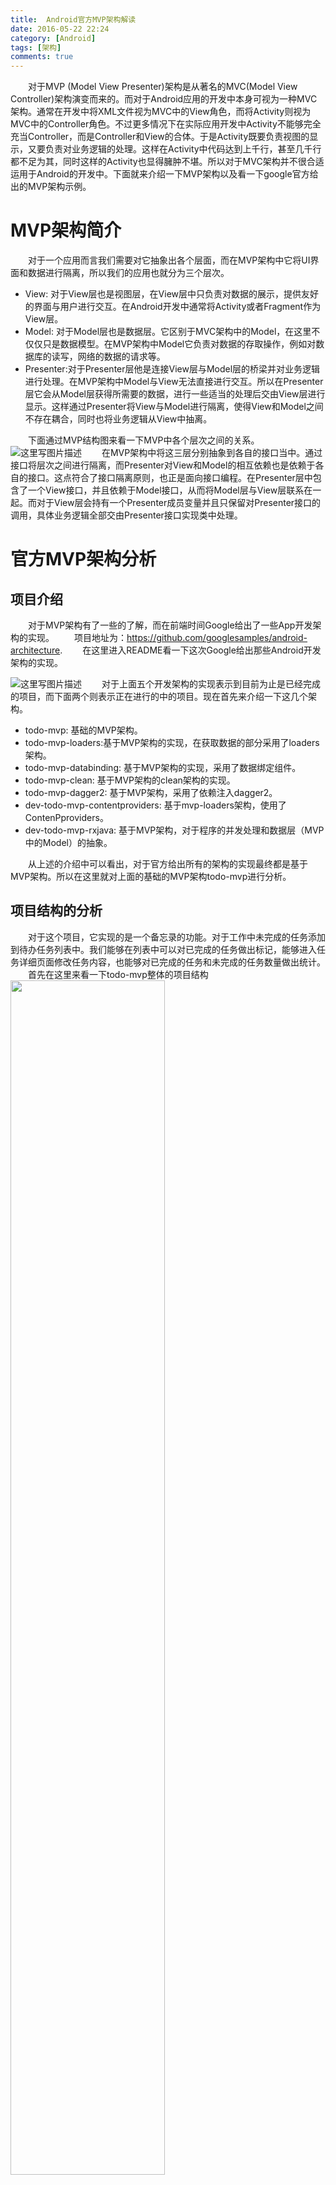 ```yaml
---
title:  Android官方MVP架构解读
date: 2016-05-22 22:24
category: [Android]
tags: [架构]
comments: true
---
```


　　对于MVP (Model View Presenter)架构是从著名的MVC(Model View Controller)架构演变而来的。而对于Android应用的开发中本身可视为一种MVC架构。通常在开发中将XML文件视为MVC中的View角色，而将Activity则视为MVC中的Controller角色。不过更多情况下在实际应用开发中Activity不能够完全充当Controller，而是Controller和View的合体。于是Activity既要负责视图的显示，又要负责对业务逻辑的处理。这样在Activity中代码达到上千行，甚至几千行都不足为其，同时这样的Activity也显得臃肿不堪。所以对于MVC架构并不很合适运用于Android的开发中。下面就来介绍一下MVP架构以及看一下google官方给出的MVP架构示例。<!--more-->
# **MVP架构简介**
　　对于一个应用而言我们需要对它抽象出各个层面，而在MVP架构中它将UI界面和数据进行隔离，所以我们的应用也就分为三个层次。

-  View: 对于View层也是视图层，在View层中只负责对数据的展示，提供友好的界面与用户进行交互。在Android开发中通常将Activity或者Fragment作为View层。
-  Model: 对于Model层也是数据层。它区别于MVC架构中的Model，在这里不仅仅只是数据模型。在MVP架构中Model它负责对数据的存取操作，例如对数据库的读写，网络的数据的请求等。
-  Presenter:对于Presenter层他是连接View层与Model层的桥梁并对业务逻辑进行处理。在MVP架构中Model与View无法直接进行交互。所以在Presenter层它会从Model层获得所需要的数据，进行一些适当的处理后交由View层进行显示。这样通过Presenter将View与Model进行隔离，使得View和Model之间不存在耦合，同时也将业务逻辑从View中抽离。

　　下面通过MVP结构图来看一下MVP中各个层次之间的关系。
![这里写图片描述](http://img.blog.csdn.net/20160522153041711)
　　在MVP架构中将这三层分别抽象到各自的接口当中。通过接口将层次之间进行隔离，而Presenter对View和Model的相互依赖也是依赖于各自的接口。这点符合了接口隔离原则，也正是面向接口编程。在Presenter层中包含了一个View接口，并且依赖于Model接口，从而将Model层与View层联系在一起。而对于View层会持有一个Presenter成员变量并且只保留对Presenter接口的调用，具体业务逻辑全部交由Presenter接口实现类中处理。
# **官方MVP架构分析**
## **项目介绍**
　　对于MVP架构有了一些的了解，而在前端时间Google给出了一些App开发架构的实现。
　　项目地址为：https://github.com/googlesamples/android-architecture.
　　在这里进入README看一下这次Google给出那些Android开发架构的实现。

![这里写图片描述](http://img.blog.csdn.net/20160522160230609)
　　对于上面五个开发架构的实现表示到目前为止是已经完成的项目，而下面两个则表示正在进行的中的项目。现在首先来介绍一下这几个架构。

- todo-mvp: 基础的MVP架构。
- todo-mvp-loaders:基于MVP架构的实现，在获取数据的部分采用了loaders架构。
- todo-mvp-databinding: 基于MVP架构的实现，采用了数据绑定组件。
- todo-mvp-clean: 基于MVP架构的clean架构的实现。
- todo-mvp-dagger2: 基于MVP架构，采用了依赖注入dagger2。
- dev-todo-mvp-contentproviders: 基于mvp-loaders架构，使用了ContenPproviders。
- dev-todo-mvp-rxjava: 基于MVP架构，对于程序的并发处理和数据层（MVP中的Model）的抽象。

　　从上述的介绍中可以看出，对于官方给出所有的架构的实现最终都是基于MVP架构。所以在这里就对上面的基础的MVP架构todo-mvp进行分析。
## **项目结构的分析**
　　对于这个项目，它实现的是一个备忘录的功能。对于工作中未完成的任务添加到待办任务列表中。我们能够在列表中可以对已完成的任务做出标记，能够进入任务详细页面修改任务内容，也能够对已完成的任务和未完成的任务数量做出统计。
　　首先在这里来看一下todo-mvp整体的项目结构
<img src="http://img.blog.csdn.net/20160522165007677" width=70%>

　　从上图中可以看出，项目整体包含了一个app src目录，四个测试目录。在src目录下面对代码的组织方式是按照功能进行划分。在这个项目中包含了四个功能，它们分别是：任务的添加编辑(addedittask),任务完成情况的统计(statistics),任务的详情(taskdetail),任务列表的显示(tasks)。对于data包它是项目中的数据源，执行数据库的读写，网络的请求操作都存放在该包内，也是MVP架构中的Model层。而util包下面则是存放一些项目中使用到的工具类。在最外层存放了两接口BasePresenter和BaseView。它们是Presenter层接口和View层接口的基类，项目中所有的Presenter接口和View层接口都继承自这两个接口。
　　现在进入功能模块内看下在模块内部对类是如何划分的。在每个功能模块下面将类分作xxActivity,xxFragment,xxPresenter,xxContract。也正是这些类构成了项目中的Presenter层与View层。下面就来分析在这个项目中是如何实现MVP架构。
## **MVP架构的实现**
　　在这里只从宏观上关注MVP架构的实现,对于代码的内部细节在就不在具体分析。那么就以任务的添加和编辑这个功能来看一下Android官方是如何实现MVP架构。
### **Model层的实现**
　　首先我们从MVP架构的最内层开始分析，也就是对应的Model层。在这个项目中对应的data包下的内容。在data下对数据库等一些数据源的封装。对于Presenter层提供了TasksDataSource接口。在这里看一下这个TasksDataSource接口。
```java
public interface TasksDataSource {

    interface LoadTasksCallback {

        void onTasksLoaded(List<Task> tasks);

        void onDataNotAvailable();
    }

    interface GetTaskCallback {

        void onTaskLoaded(Task task);

        void onDataNotAvailable();
    }

    void getTasks(@NonNull LoadTasksCallback callback);

    void getTask(@NonNull String taskId, @NonNull GetTaskCallback callback);

    void saveTask(@NonNull Task task);

    ......
}
```
　　TasksDataSource接口的实现是TasksLocalDataSource，在TasksDataSource中的方法也就是一些对数据库的增删改查的操作。而在TasksDataSource的两个内部接口LoadTasksCallback和GetTaskCallback是Model层的回调接口。它们的真正实现是在Presenter层。对于成功获取到数据后变或通过这个回调接口将数据传递Presenter层。同样，若是获取失败同样也会通过回调接口来通知Presenter层。下面来看一下TasksDataSource的实现类。
```java
public class TasksLocalDataSource implements TasksDataSource {

    ......

    @Override
    public void getTask(@NonNull String taskId, @NonNull GetTaskCallback callback) {

        //根据taskId查训出相对应的task
        ......

        if (task != null) {
            callback.onTaskLoaded(task);
        } else {
            callback.onDataNotAvailable();
        }
    }

    @Override
    public void saveTask(@NonNull Task task) {
        checkNotNull(task);
        SQLiteDatabase db = mDbHelper.getWritableDatabase();

        ContentValues values = new ContentValues();
        values.put(TaskEntry.COLUMN_NAME_ENTRY_ID, task.getId());
        values.put(TaskEntry.COLUMN_NAME_TITLE, task.getTitle());
        values.put(TaskEntry.COLUMN_NAME_DESCRIPTION, task.getDescription());
        values.put(TaskEntry.COLUMN_NAME_COMPLETED, task.isCompleted());

        db.insert(TaskEntry.TABLE_NAME, null, values);

        db.close();
    }

    ......
}
```
　　在这里我们针对任务的添加和编辑功能，所以省略很多代码。可以看出在TasksLocalDataSource中实现的getTask方法，在这个方法中传入TasksDataSource内的GetTaskCallback回调接口。在getTask方法的实现可以看出在查询到Task以后调用回调方法，若是在Presenter层中实现了这两个回调方法，便将数据传递到Presenter层。而对于查询到的Task为空的时候也是通过回调方法执行对应的操作。
　　同样对于通过网络请求获取到数据也是一样，对于成功请求到的数据可以通过回调方法将数据传递到Presenter层，对于网络请求失败也能够通过回调方法来执行相对应的操作。
### **Presenter与View层提供的接口**
　　由于在Presenter和View层所提供的接口在一个类中，在这里就先来查看他们对外所提供了哪些接口。首先观察一下两个基类接口BasePresenter和BaseView。

**BasePresenter**
```java
package com.example.android.architecture.blueprints.todoapp;

public interface BasePresenter {

    void start();

}
```
　　在BasePresenter中只存在一个start方法。这个方法一般所执行的任务是在Presenter中从Model层获取数据，并调用View接口显示。这个方法一般是在Fragment中的onResume方法中调用。

**BaseView**
```java
package com.example.android.architecture.blueprints.todoapp;

public interface BaseView<T> {

    void setPresenter(T presenter);

}
```
　　在BaseView中只有一个setPresenter方法，对于View层会存在一个Presenter对象。而setPresenter正是对View中的Presenter进行初始化。

**AddEditTaskContract**

　　在Android官方给出的MVP架构当中对于Presenter接口和View接口提供的形式与我们平时在网上所见的有所不同。在这里将Presenter中的接口和View的接口都放在了AddEditTaskContract类里面。这样一来我们能够更清晰的看到在Presenter层和View层中有哪些功能，方便我们以后的维护。下面就来看一下这个AddEditTaskContract类。
```java
public interface AddEditTaskContract {

    interface View extends BaseView<Presenter> {

        void showEmptyTaskError();

        void showTasksList();

        void setTitle(String title);

        void setDescription(String description);

        boolean isActive();
    }

    interface Presenter extends BasePresenter {

        void createTask(String title, String description);

        void updateTask( String title, String description);

        void populateTask();
    }
}
```
　　在这里很清晰的可以看出在View层中处理了一些数据显示的操作，而在Presenter层中则是对Task保存，更新等操作。
### **Presenter层的实现**
　　下面就来看一下在Presenter是如何实现的。
```java
public class AddEditTaskPresenter implements AddEditTaskContract.Presenter,
        TasksDataSource.GetTaskCallback {
        
    ......
    
    public AddEditTaskPresenter(@Nullable String taskId, @NonNull TasksDataSource tasksRepository,
            @NonNull AddEditTaskContract.View addTaskView) {
        mTaskId = taskId;
        mTasksRepository = checkNotNull(tasksRepository);
        mAddTaskView = checkNotNull(addTaskView);

        mAddTaskView.setPresenter(this);
    }

    @Override
    public void start() {
        if (mTaskId != null) {
            populateTask();
        }
    }

    ......

    @Override
    public void populateTask() {
        if (mTaskId == null) {
            throw new RuntimeException("populateTask() was called but task is new.");
        }
        mTasksRepository.getTask(mTaskId, this);
    }

    @Override
    public void onTaskLoaded(Task task) {
        // The view may not be able to handle UI updates anymore
        if (mAddTaskView.isActive()) {
            mAddTaskView.setTitle(task.getTitle());
            mAddTaskView.setDescription(task.getDescription());
        }
    }
    ......
}
```
　　在这里可以看到在AddEditTaskPresenter中它不仅实现了自己的Presenter接口，也实现了GetTaskCallback的回调接口。并且在Presenter中包含了Model层TasksDataSource的对象mTasksRepository和View层AddEditTaskContract.View的对象mAddTaskView。于是整个业务逻辑的处理就担负在Presenter的身上。
　　从Presenter的业务处理中可以看出，首先调用Model层的接口getTask方法，通过TaskId来查询Task。在查询到Task以后，由于在Presenter层中实现了Model层的回调接口GetTaskCallback。这时候在Presenter层中就通过onTaskLoaded方法获取到Task对象，最后通过调用View层接口实现了数据的展示。
### **View层的实现**
　　对于View的实现是在Fragment中，而在Activity中则是完成对Fragment的添加，Presenter的创建操作。下面首先来看一下AddEditTaskActivity类。
```java
public class AddEditTaskActivity extends AppCompatActivity {

    @Override
    protected void onCreate(Bundle savedInstanceState) {
        super.onCreate(savedInstanceState);
        setContentView(R.layout.addtask_act);

        ......
        
        if (addEditTaskFragment == null) {
            addEditTaskFragment = AddEditTaskFragment.newInstance();
            ......
            ActivityUtils.addFragmentToActivity(getSupportFragmentManager(),
                    addEditTaskFragment, R.id.contentFrame);
        }

        // Create the presenter
        new AddEditTaskPresenter(
                taskId,
                Injection.provideTasksRepository(getApplicationContext()),
                addEditTaskFragment);
    }

    ......
}
```
　　对于Activity的提供的功能也是非常的简单，首先创建Fragment对象并将其添加到Activity当中。之后创建Presenter对象，并将Fragment也就是View传递到Presenter中。
　　下面再来看一下View的实现，也就是Fragment。
```java
public class AddEditTaskFragment extends Fragment implements AddEditTaskContract.View {

    ......
 
    @Override
    public void onResume() {
        super.onResume();
        mPresenter.start();
    }

    @Override
    public void setPresenter(@NonNull AddEditTaskContract.Presenter presenter) {
        mPresenter = checkNotNull(presenter);
    }

    ......

    @Override
    public void setTitle(String title) {
        mTitle.setText(title);
    }

    ......
}

```
　　在这对于源码就不在过多贴出。在Fragment中，通过setPresenter获取到Presenter对象。并通过调用Presenter中的方法来实现业务的处理。而在Fragment中则只是对UI的一些操作。这样一来对于Fragment类型的代码减少了很多，并且逻辑更加清晰。
　　我们注意到View层的实现是通过Fragment来完成的。对于View的实现为什么要采用Fragment而不是Activity。来看一下官方是如何解释的。
```text
 The separation between Activity and Fragment fits nicely with this implementation of MVP: the Activity is the overall controller that creates and connects views and presenters.
Tablet layout or screens with multiple views take advantage of the Fragments framework.
```
　　在这里官方对于采用Fragment的原因给出了两种解释。

 - 通过Activity和Fragment分离非常适合对于MVP架构的实现。在这里将Activity作为全局的控制者将Presenter于View联系在一起。
 - 采用Fragment更有利于平板电脑的布局或者是多视图屏幕。

# **总结**
　　通过MVP架构的使用可以看出对于各个层次之间的职责更加单一清晰，同时也很大程度上降低了代码的耦合度。对于官方MVP架构示例，google也明确表明对于他们所给出的这些架构示例只是作为参考，而不是一个标准。所以对于基础的MVP架构有更大的扩展空间。例如综合google给出的示例。我们可以通过在MVP架构的基础上使用dagger2，rxJava等来构建一个Clean架构。也是一个很好的选择。